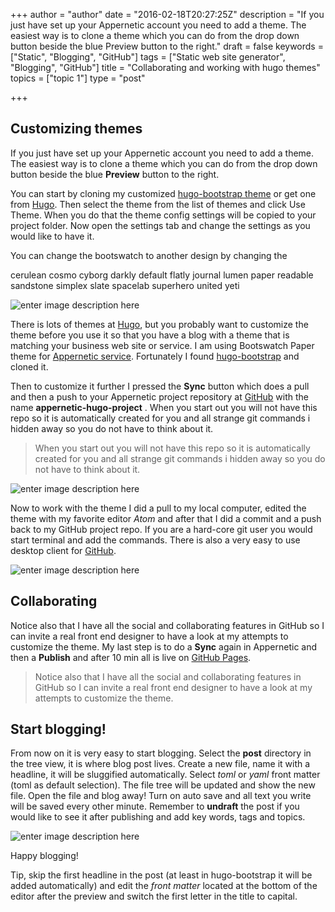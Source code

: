 +++
author = "author"
date = "2016-02-18T20:27:25Z"
description = "If you just have set up your Appernetic account you need to add a theme. The easiest way is to clone a theme which you can do from the drop down button beside the blue Preview button to the right."
draft = false
keywords = ["Static", "Blogging", "GitHub"]
tags = ["Static web site generator", "Blogging", "GitHub"]
title = "Collaborating and working with hugo themes"
topics = ["topic 1"]
type = "post"

+++
## Customizing themes
If you just have set up your Appernetic account you need to add a theme. The easiest way is to clone a theme which you can do from the drop down button beside the blue **Preview** button to the right. 

You can start by cloning my customized [hugo-bootstrap theme][1] or get one from [Hugo][3]. Then select the theme from the list of themes and click Use Theme. When you do that the theme config settings will be copied to your project folder. Now open the settings tab and change the settings as you would like to have it.

You can change the bootswatch to another design by changing the 

cerulean
cosmo
cyborg
darkly
default
flatly
journal
lumen
paper
readable
sandstone
simplex
slate
spacelab
superhero
united
yeti 

![enter image description here][2]

There is lots of themes at [Hugo][3], but you probably want to customize the theme before you use it so that you have a blog with  a theme that is matching your business web site or service. I am using Bootswatch Paper theme for [Appernetic service][4]. Fortunately I found [hugo-bootstrap][5] and cloned it. 

Then to customize it further I pressed the **Sync** button which does a pull and then a push to your Appernetic project repository at [GitHub][6] with the name **appernetic-hugo-project** . When you start out you will not have this repo so it is automatically created for you and all strange git commands i hidden away so you do not have to think about it.

> When you start out you will not have this repo so it is automatically
> created for you and all strange git commands i hidden away so you do
> not have to think about it.

![enter image description here][7]

Now to work with the theme I did a pull to my local computer, edited the theme with my favorite editor *Atom* and after that I did a commit and a push back to my GitHub project repo. If you are a hard-core git user you would start terminal and add the commands. There is also a very easy to use desktop client for [GitHub][8].

![enter image description here][9]

## Collaborating 
Notice also that I have all the social and collaborating features in GitHub so I can invite a real front end designer to have a look at my attempts to customize the theme. My last step is to do a **Sync** again in Appernetic and then a **Publish** and after 10 min all is live on [GitHub Pages][10].

> Notice also that I have all the social and collaborating features in
> GitHub so I can invite a real front end designer to have a look at my
> attempts to customize the theme.

## Start blogging!
From now on it is very easy to start blogging. Select the **post** directory in the tree view, it is where blog post lives. Create a new file,  name it with a headline, it will be sluggified automatically. Select *toml* or *yaml* front matter (toml as default selection). The file tree will be updated and show the new file. Open the file and blog away! Turn on auto save and all text you write will be saved every other minute. Remember to **undraft** the post if you would like to see it after publishing and  add key words, tags and topics.

![enter image description here][11]

Happy blogging!

Tip, skip the first headline in the post (at least in hugo-bootstrap it will be added automatically) and edit the *front matter* located at the bottom of the editor after the preview and switch the first letter in the title to capital.
 


  [1]: https://github.com/appernetic/hugo-bootstrap.git
  [2]: /images/themes-opt.png
  [3]: http://themes.gohugo.io/
  [4]: https://appernetic.io
  [5]: https://github.com/mmrath/hugo-bootstrap
  [6]: https://github.com/
  [7]: /images/Sync-opt.png
  [8]: https://desktop.github.com/
  [9]: /images/githubdesktop-opt.png
  [10]: https://appernetic.github.io/
  [11]: /images/Startblogging.png
